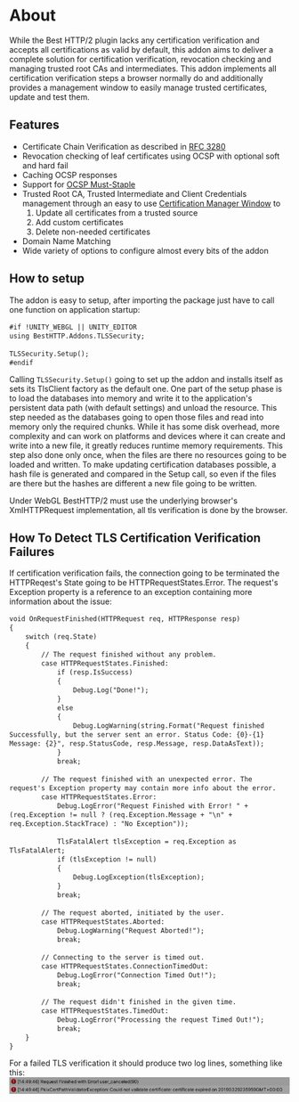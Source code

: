 # About

While the Best HTTP/2 plugin lacks any certification verification and accepts all certifications as valid by default, this addon aims to deliver a complete solution for certification verification, revocation checking and managing trusted root CAs and intermediates.
This addon implements all certification verification steps a browser normally do and additionally provides a management window to easily manage trusted certificates, update and test them.

## Features

- Certificate Chain Verification as described in [RFC 3280](https://tools.ietf.org/html/rfc3280)
- Revocation checking of leaf certificates using OCSP with optional soft and hard fail
- Caching OCSP responses
- Support for [OCSP Must-Staple](https://casecurity.org/2014/06/18/ocsp-must-staple/)
- Trusted Root CA, Trusted Intermediate and Client Credentials management through an easy to use [Certification Manager Window](CertificationManagerWindow.md) to
	1. Update all certificates from a trusted source
	2. Add custom certificates
	3. Delete non-needed certificates
- Domain Name Matching
- Wide variety of options to configure almost every bits of the addon

## How to setup

The addon is easy to setup, after importing the package just have to call one function on application startup:

```language-csharp
#if !UNITY_WEBGL || UNITY_EDITOR
using BestHTTP.Addons.TLSSecurity;

TLSSecurity.Setup();
#endif
```

Calling `TLSSecurity.Setup()` going to set up the addon and installs itself as sets its TlsClient factory as the default one. One part of the setup phase is to load the databases into memory and write it to the application's persistent data path (with default settings) and unload the resource. 
This step needed as the databases going to open those files and read into memory only the required chunks. While it has some disk overhead, more complexity and can work on platforms and devices where it can create and write into a new file, it greatly reduces runtime memory requirements.
This step also done only once, when the files are there no resources going to be loaded and written. To make updating certification databases possible, a hash file is generated and compared in the Setup call, so even if the files are there but the hashes are different a new file going to be written.

Under WebGL BestHTTP/2 must use the underlying browser's XmlHTTPRequest implementation, all tls verification is done by the browser.

## How To Detect TLS Certification Verification Failures

If certification verification fails, the connection going to be terminated the HTTPReqest's State going to be HTTPRequestStates.Error. The request's Exception property is a reference to an exception containing more information about the issue:

```language-csharp
void OnRequestFinished(HTTPRequest req, HTTPResponse resp)
{
    switch (req.State)
    {
        // The request finished without any problem.
        case HTTPRequestStates.Finished:
            if (resp.IsSuccess)
            {
                Debug.Log("Done!");
            }
            else
            {
                Debug.LogWarning(string.Format("Request finished Successfully, but the server sent an error. Status Code: {0}-{1} Message: {2}", resp.StatusCode, resp.Message, resp.DataAsText));
            }
            break;

        // The request finished with an unexpected error. The request's Exception property may contain more info about the error.
        case HTTPRequestStates.Error:
            Debug.LogError("Request Finished with Error! " + (req.Exception != null ? (req.Exception.Message + "\n" + req.Exception.StackTrace) : "No Exception"));

            TlsFatalAlert tlsException = req.Exception as TlsFatalAlert;
            if (tlsException != null)
            {
                Debug.LogException(tlsException);
            }
            break;

        // The request aborted, initiated by the user.
        case HTTPRequestStates.Aborted:
            Debug.LogWarning("Request Aborted!");
            break;

        // Connecting to the server is timed out.
        case HTTPRequestStates.ConnectionTimedOut:
            Debug.LogError("Connection Timed Out!");
            break;

        // The request didn't finished in the given time.
        case HTTPRequestStates.TimedOut:
            Debug.LogError("Processing the request Timed Out!");
            break;
    }
}
```

For a failed TLS verification it should produce two log lines, something like this: ![TLS Error Log Entries](media/TLSErrorLogEntries.png)